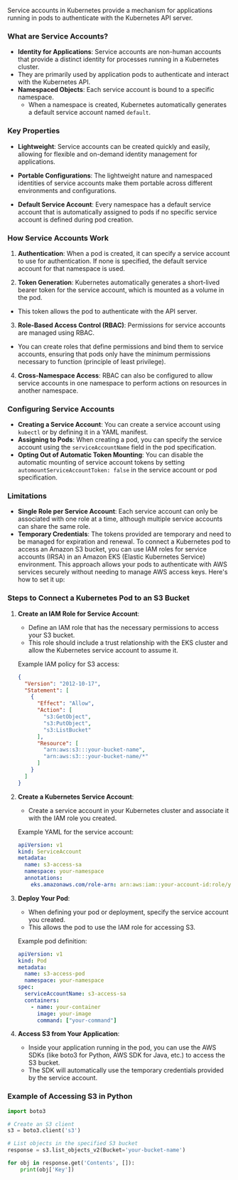 Service accounts in Kubernetes provide a mechanism for applications running in pods to authenticate with the Kubernetes API server. 

### What are Service Accounts?
- **Identity for Applications**: Service accounts are non-human accounts that provide a distinct identity for processes running in a Kubernetes cluster. 
- They are primarily used by application pods to authenticate and interact with the Kubernetes API.
- **Namespaced Objects**: Each service account is bound to a specific namespace. 
    - When a namespace is created, Kubernetes automatically generates a default service account named `default`.

### Key Properties

- **Lightweight**: Service accounts can be created quickly and easily, allowing for flexible and on-demand identity management for applications.

- **Portable Configurations**: The lightweight nature and namespaced identities of service accounts make them portable across different environments and configurations.

- **Default Service Account**: Every namespace has a default service account that is automatically assigned to pods if no specific service account is defined during pod creation.

### How Service Accounts Work

1. **Authentication**: When a pod is created, it can specify a service account to use for authentication. If none is specified, the default service account for that namespace is used.

2. **Token Generation**: Kubernetes automatically generates a short-lived bearer token for the service account, which is mounted as a volume in the pod. 
 - This token allows the pod to authenticate with the API server.

3. **Role-Based Access Control (RBAC)**: Permissions for service accounts are managed using RBAC. 
- You can create roles that define permissions and bind them to service accounts, ensuring that pods only have the minimum permissions necessary to function (principle of least privilege).

4. **Cross-Namespace Access**: RBAC can also be configured to allow service accounts in one namespace to perform actions on resources in another namespace.

### Configuring Service Accounts

- **Creating a Service Account**: You can create a service account using `kubectl` or by defining it in a YAML manifest.
- **Assigning to Pods**: When creating a pod, you can specify the service account using the `serviceAccountName` field in the pod specification.
- **Opting Out of Automatic Token Mounting**: You can disable the automatic mounting of service account tokens by setting `automountServiceAccountToken: false` in the service account or pod specification.
### Limitations
- **Single Role per Service Account**: Each service account can only be associated with one role at a time, although multiple service accounts can share the same role.
- **Temporary Credentials**: The tokens provided are temporary and need to be managed for expiration and renewal.
To connect a Kubernetes pod to access an Amazon S3 bucket, you can use IAM roles for service accounts (IRSA) in an Amazon EKS (Elastic Kubernetes Service) environment. This approach allows your pods to authenticate with AWS services securely without needing to manage AWS access keys. Here's how to set it up:

### Steps to Connect a Kubernetes Pod to an S3 Bucket

1. **Create an IAM Role for Service Account**:
   - Define an IAM role that has the necessary permissions to access your S3 bucket. 
   - This role should include a trust relationship with the EKS cluster and allow the Kubernetes service account to assume it.

   Example IAM policy for S3 access:
   ```json
   {
     "Version": "2012-10-17",
     "Statement": [
       {
         "Effect": "Allow",
         "Action": [
           "s3:GetObject",
           "s3:PutObject",
           "s3:ListBucket"
         ],
         "Resource": [
           "arn:aws:s3:::your-bucket-name",
           "arn:aws:s3:::your-bucket-name/*"
         ]
       }
     ]
   }
   ```

2. **Create a Kubernetes Service Account**:
   - Create a service account in your Kubernetes cluster and associate it with the IAM role you created.

   Example YAML for the service account:
   ```yaml
   apiVersion: v1
   kind: ServiceAccount
   metadata:
     name: s3-access-sa
     namespace: your-namespace
     annotations:
       eks.amazonaws.com/role-arn: arn:aws:iam::your-account-id:role/your-iam-role
   ```

3. **Deploy Your Pod**:
   - When defining your pod or deployment, specify the service account you created. 
   - This allows the pod to use the IAM role for accessing S3.

   Example pod definition:
   ```yaml
   apiVersion: v1
   kind: Pod
   metadata:
     name: s3-access-pod
     namespace: your-namespace
   spec:
     serviceAccountName: s3-access-sa
     containers:
       - name: your-container
         image: your-image
         command: ["your-command"]
   ```

4. **Access S3 from Your Application**:
   - Inside your application running in the pod, you can use the AWS SDKs (like boto3 for Python, AWS SDK for Java, etc.) to access the S3 bucket. 
   - The SDK will automatically use the temporary credentials provided by the service account.

### Example of Accessing S3 in Python
```python
import boto3

# Create an S3 client
s3 = boto3.client('s3')

# List objects in the specified S3 bucket
response = s3.list_objects_v2(Bucket='your-bucket-name')

for obj in response.get('Contents', []):
    print(obj['Key'])
```

